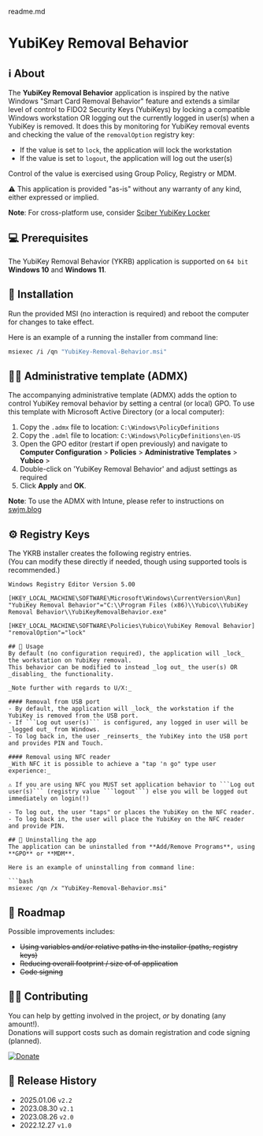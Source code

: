 ﻿readme.md

# YubiKey Removal Behavior     


## ℹ️ About
The **YubiKey Removal Behavior** application is inspired by the native Windows "Smart Card Removal Behavior" feature and extends 
a similar level of control to FIDO2 Security Keys (YubiKeys) by locking a compatible Windows workstation OR logging out the
currently logged in user(s) when a YubiKey is removed. It does this by monitoring for YubiKey removal events and checking the 
value of the ```removalOption``` registry key:

- If the value is set to ```lock```, the application will lock the workstation
- If the value is set to ```logout```, the application will log out the user(s)

Control of the value is exercised using Group Policy, Registry or MDM.

⚠️ This application is provided "as-is" without any warranty of any kind, either expressed or implied.

**Note**: For cross-platform use, consider [Sciber YubiKey Locker](https://github.com/sciber-io/yubikey-locker)

## 💻 Prerequisites
The YubiKey Removal Behavior (YKRB) application is supported on ```64 bit``` **Windows 10** and **Windows 11**. 

## 💾 Installation
Run the provided MSI (no interaction is required) and reboot the computer for changes to take effect.

Here is an example of a running the installer from command line: 

```bash
msiexec /i /qn "YubiKey-Removal-Behavior.msi"
```

## 👮🏻 Administrative template (ADMX)
The accompanying administrative template (ADMX) adds the option to control YubiKey removal behavior by setting a central (or local) GPO.
To use this template with Microsoft Active Directory (or a local computer):

1. Copy the ```.admx``` file to location: ```C:\Windows\PolicyDefinitions```
2. Copy the ```.adml``` file to location: ```C:\Windows\PolicyDefinitions\en-US```
3. Open the GPO editor (restart if open previously) and navigate to **Computer Configuration** > **Policies** > **Administrative Templates** > **Yubico** >
4. Double-click on 'YubiKey Removal Behavior' and adjust settings as required
5. Click **Apply** and **OK**.

**Note**: To use the ADMX with Intune, please refer to instructions on [swjm.blog](https://swjm.blog/locking-the-workstation-on-fido2-security-key-removal-part-2-80962c944c78)

## ⚙️ Registry Keys

The YKRB installer creates the following registry entries.  
(You can modify these directly if needed, though using supported tools is recommended.)

```reg
Windows Registry Editor Version 5.00

[HKEY_LOCAL_MACHINE\SOFTWARE\Microsoft\Windows\CurrentVersion\Run]
"YubiKey Removal Behavior"="C:\\Program Files (x86)\\Yubico\\YubiKey Removal Behavior\\YubiKeyRemovalBehavior.exe"

[HKEY_LOCAL_MACHINE\SOFTWARE\Policies\Yubico\YubiKey Removal Behavior]
"removalOption"="lock"

## 📖 Usage
By default (no configuration required), the application will _lock_ the workstation on YubiKey removal. 
This behavior can be modified to instead _log out_ the user(s) OR _disabling_ the functionality. 

_Note further with regards to U/X:_

#### Removal from USB port
- By default, the application will _lock_ the workstation if the YubiKey is removed from the USB port.
- If ```Log out user(s)``` is configured, any logged in user will be _logged out_ from Windows.
- To log back in, the user _reinserts_ the YubiKey into the USB port and provides PIN and Touch.

#### Removal using NFC reader
_With NFC it is possible to achieve a "tap 'n go" type user experience:_

⚠️ If you are using NFC you MUST set application behavior to ```Log out user(s)``` (registry value ```logout```) else you will be logged out immediately on login(!)

- To log out, the user "taps" or places the YubiKey on the NFC reader.
- To log back in, the user will place the YubiKey on the NFC reader and provide PIN.

## 💾 Uninstalling the app
The application can be uninstalled from **Add/Remove Programs**, using **GPO** or **MDM**.

Here is an example of uninstalling from command line: 

```bash
msiexec /qn /x "YubiKey-Removal-Behavior.msi"
```

## 📖 Roadmap
Possible improvements includes:
- ~~Using variables and/or relative paths in the installer (paths, registry keys)~~
- ~~Reducing overall footprint / size of of application~~
- ~~Code signing~~

## 🥷🏻 Contributing
You can help by getting involved in the project, _or_ by donating (any amount!).   
Donations will support costs such as domain registration and code signing (planned).

[![Donate](https://www.paypalobjects.com/en_US/i/btn/btn_donate_LG.gif)](https://www.paypal.com/donate/?business=RXAPDEYENCPXS&no_recurring=1&item_name=Help+cover+costs+of+the+SWJM+blog+and+app+code+signing%2C+supporting+a+more+secure+future+for+all.&currency_code=USD)


## 📜 Release History
* 2025.01.06 `v2.2`
* 2023.08.30 `v2.1`
* 2023.08.26 `v2.0`
* 2022.12.27 `v1.0`
